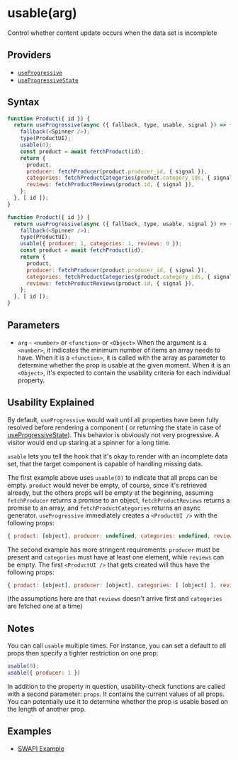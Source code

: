 # usable(arg)

Control whether content update occurs when the data set is incomplete

## Providers

* [`useProgressive`](useProgressive.md)
* [`useProgressiveState`](useProgressiveState.md)

## Syntax

```js
function Product({ id }) {
  return useProgressive(async ({ fallback, type, usable, signal }) => {
    fallback(<Spinner />);
    type(ProductUI);
    usable(0);
    const product = await fetchProduct(id);
    return {
      product,
      producer: fetchProducer(product.producer_id, { signal }),
      categories: fetchProductCategories(product.category_ids, { signal }),
      reviews: fetchProductReviews(product.id, { signal }),
    };
  }, [ id ]);
}
```

```js
function Product({ id }) {
  return useProgressive(async ({ fallback, type, usable, signal }) => {
    fallback(<Spinner />);
    type(ProductUI);
    usable({ producer: 1, categories: 1, reviews: 0 });
    const product = await fetchProduct(id);
    return {
      product,
      producer: fetchProducer(product.producer_id, { signal }),
      categories: fetchProductCategories(product.category_ids, { signal }),
      reviews: fetchProductReviews(product.id, { signal }),
    };
  }, [ id ]);
}
```

## Parameters

* `arg` - `<number>` or `<function>` or `<Object>` When the argument is a `<number>`, it indicates the
minimum number of items an array needs to have. When it is a `<function>`, it is called with the array as parameter
to determine whether the prop is usable at the given moment. When it is an `<Object>`, it's expected to contain
the usability criteria for each individual property.

## Usability Explained

By default, `useProgressive` would wait until all properties have been fully resolved before rendering a component (
or returning the state in case of [useProgressiveState](./useProgressiveState.md)). This behavior is obviously
not very progressive. A visitor would end up staring at a spinner for a long time.

`usable` lets you tell the hook that it's okay to render with an incomplete data set, that the target component
is capable of handling missing data.

The first example above uses `usable(0)` to indicate that all props can be empty. `product` would never be empty,
of course, since it's retrieved already, but the others props will be empty at the beginning, assuming `fetchProducer`
returns a promise to an object, `fetchProductReviews` returns a promise to an array, and `fetchProductCategories`
returns an async generator. `useProgressive` immediately creates a `<ProductUI />` with the following props:

```js
{ product: [object], producer: undefined, categories: undefined, reviews: undefined }
```

The second example has more stringent requirements: `producer` must be present and `categories` must have at least one
element, while `reviews` can be empty. The first `<ProductUI />` that gets created will thus have the following props:

```js
{ product: [object], producer: [object], categories: [ [object] ], reviews: undefined }`
```

(the assumptions here are that `reviews` doesn't arrive first and `categories` are fetched one at a time)

## Notes

You can call `usable` multiple times. For instance, you can set a default to all props then specify a tighter
restriction on one prop:

```js
usable(0);
usable({ producer: 1 })
```

In addition to the property in question, usability-check functions are called with a second parameter: `props`. It
contains the current values of all props. You can potentially use it to determine whether the prop is usable
based on the length of another prop.

## Examples

* [SWAPI Example](../examples/swapi/README.md)
